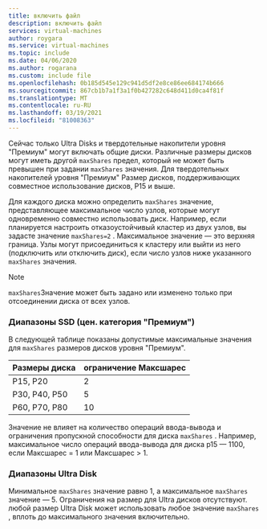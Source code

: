 ```yaml
---
title: включить файл
description: включить файл
services: virtual-machines
author: roygara
ms.service: virtual-machines
ms.topic: include
ms.date: 04/06/2020
ms.author: rogarana
ms.custom: include file
ms.openlocfilehash: 0b185d545e129c941d5df2e8ce86ee684174b666
ms.sourcegitcommit: 867cb1b7a1f3a1f0b427282c648d411d0ca4f81f
ms.translationtype: MT
ms.contentlocale: ru-RU
ms.lasthandoff: 03/19/2021
ms.locfileid: "81008363"
---
```

Сейчас только Ultra Disks и твердотельные накопители уровня "Премиум" могут включать общие диски. Различные размеры дисков могут иметь другой `maxShares` предел, который не может быть превышен при задании `maxShares` значения. Для твердотельных накопителей уровня "Премиум" Размер дисков, поддерживающих совместное использование дисков, P15 и выше.

Для каждого диска можно определить `maxShares` значение, представляющее максимальное число узлов, которые могут одновременно совместно использовать диск. Например, если планируется настроить отказоустойчивый кластер из двух узлов, вы задасте значение `maxShares=2` . Максимальное значение — это верхняя граница. Узлы могут присоединиться к кластеру или выйти из него (подключить или отключить диск), если число узлов ниже указанного `maxShares` значения.

> [!NOTE]
> `maxShares`Значение может быть задано или изменено только при отсоединении диска от всех узлов.

### <a name="premium-ssd-ranges"></a>Диапазоны SSD (цен. категория "Премиум")

В следующей таблице показаны допустимые максимальные значения для `maxShares` размеров дисков уровня "Премиум".

|Размеры диска  |ограничение Максшарес  |
|---------|---------|
|P15, P20     |2         |
|P30, P40, P50     |5         |
|P60, P70, P80     |10         |

Значение не влияет на количество операций ввода-вывода и ограничения пропускной способности для диска `maxShares` . Например, максимальное число операций ввода-вывода для диска p15 — 1100, если Максшарес = 1 или Максшарес > 1.

### <a name="ultra-disk-ranges"></a>Диапазоны Ultra Disk

Минимальное `maxShares` значение равно 1, а максимальное `maxShares` значение — 5. Ограничения на размер для Ultra дисков отсутствуют. любой размер Ultra Disk может использовать любое значение `maxShares` , вплоть до максимального значения включительно.